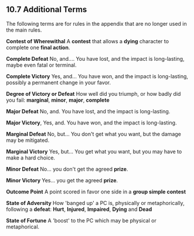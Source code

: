 ## 10.7 Additional Terms

The following terms are for rules in the appendix that are no longer used in the main rules.

**Contest of Wherewithal** A **contest** that allows a **dying** character to complete one **final action**.

**Complete Defeat** No, and.... You have lost, and the impact is long-lasting, maybe even fatal or terminal.

**Complete Victory** Yes, and... You have won, and the impact is long-lasting, possibly a permanent change in your favor.

**Degree of Victory or Defeat** How well did you triumph, or how badly did you fail: **marginal**, **minor**, **major**, **complete**

**Major Defeat** No, and. You have lost, and the impact is long-lasting.

**Major Victory**, Yes, and. You have won, and the impact is long-lasting.

**Marginal Defeat** No, but... You don't get what you want, but the damage may be mitigated.

**Marginal Victory** Yes, but... You get what you want, but you may have to make a hard choice.

**Minor Defeat** No... you don't get the agreed **prize**.

**Minor Victory** Yes... you get the agreed **prize**.

**Outcome Point** A point scored in favor one side in a **group simple contest**

**State of Adversity** How 'banged up' a PC is, physically or metaphorically, following a **defeat**: **Hurt**, **Injured**, **Impaired**, **Dying** and **Dead**

**State of Fortune** A 'boost' to the PC which may be physical or metaphorical.

